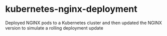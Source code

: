 # kubernetes-nginx-deployment
Deployed NGINX pods to a Kubernetes cluster and then updated the NGINX version to simulate a rolling deployment update
